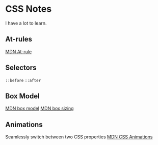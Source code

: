 # CSS Notes

I have a lot to learn.


## At-rules

[MDN At-rule](https://developer.mozilla.org/en-US/docs/Web/CSS/At-rule)


## Selectors

`::before`
`::after`


## Box Model

[MDN box model](https://developer.mozilla.org/en-US/docs/Web/CSS/CSS_Box_Model/Introduction_to_the_CSS_box_model)
[MDN box sizing](https://developer.mozilla.org/en-US/docs/Web/CSS/box-sizing)


## Animations

Seamlessly switch between two CSS properties
[MDN CSS Animations](https://developer.mozilla.org/en-US/docs/Web/CSS/CSS_Animations)
